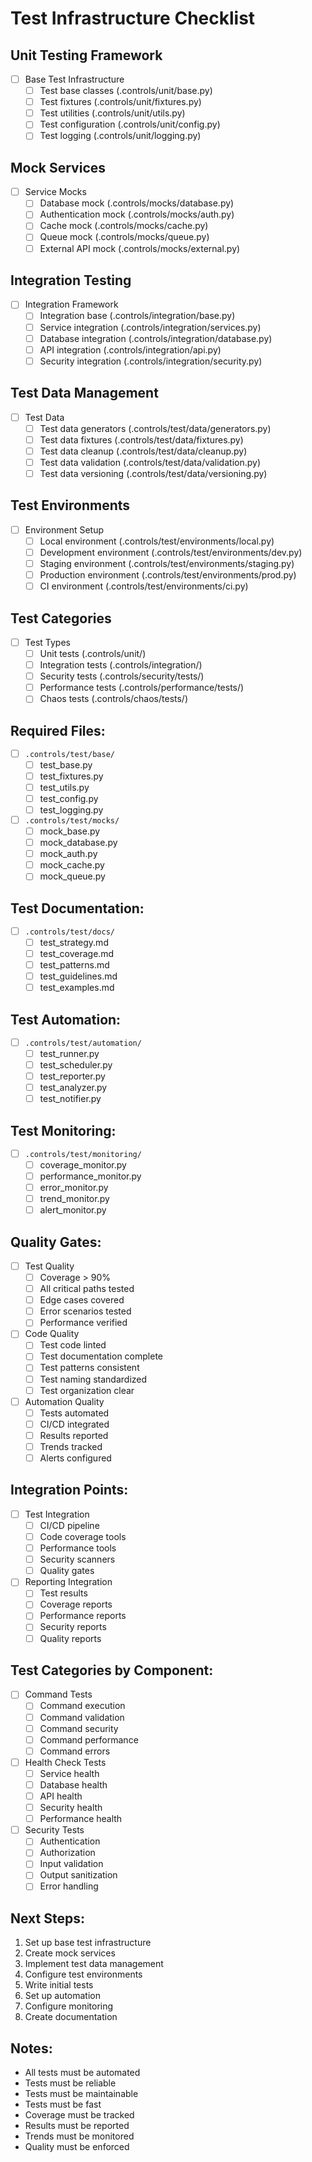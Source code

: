 # Test Infrastructure Checklist

## Unit Testing Framework
- [ ] Base Test Infrastructure
  - [ ] Test base classes (.controls/unit/base.py)
  - [ ] Test fixtures (.controls/unit/fixtures.py)
  - [ ] Test utilities (.controls/unit/utils.py)
  - [ ] Test configuration (.controls/unit/config.py)
  - [ ] Test logging (.controls/unit/logging.py)

## Mock Services
- [ ] Service Mocks
  - [ ] Database mock (.controls/mocks/database.py)
  - [ ] Authentication mock (.controls/mocks/auth.py)
  - [ ] Cache mock (.controls/mocks/cache.py)
  - [ ] Queue mock (.controls/mocks/queue.py)
  - [ ] External API mock (.controls/mocks/external.py)

## Integration Testing
- [ ] Integration Framework
  - [ ] Integration base (.controls/integration/base.py)
  - [ ] Service integration (.controls/integration/services.py)
  - [ ] Database integration (.controls/integration/database.py)
  - [ ] API integration (.controls/integration/api.py)
  - [ ] Security integration (.controls/integration/security.py)

## Test Data Management
- [ ] Test Data
  - [ ] Test data generators (.controls/test/data/generators.py)
  - [ ] Test data fixtures (.controls/test/data/fixtures.py)
  - [ ] Test data cleanup (.controls/test/data/cleanup.py)
  - [ ] Test data validation (.controls/test/data/validation.py)
  - [ ] Test data versioning (.controls/test/data/versioning.py)

## Test Environments
- [ ] Environment Setup
  - [ ] Local environment (.controls/test/environments/local.py)
  - [ ] Development environment (.controls/test/environments/dev.py)
  - [ ] Staging environment (.controls/test/environments/staging.py)
  - [ ] Production environment (.controls/test/environments/prod.py)
  - [ ] CI environment (.controls/test/environments/ci.py)

## Test Categories
- [ ] Test Types
  - [ ] Unit tests (.controls/unit/)
  - [ ] Integration tests (.controls/integration/)
  - [ ] Security tests (.controls/security/tests/)
  - [ ] Performance tests (.controls/performance/tests/)
  - [ ] Chaos tests (.controls/chaos/tests/)

## Required Files:
- [ ] `.controls/test/base/`
  - [ ] test_base.py
  - [ ] test_fixtures.py
  - [ ] test_utils.py
  - [ ] test_config.py
  - [ ] test_logging.py

- [ ] `.controls/test/mocks/`
  - [ ] mock_base.py
  - [ ] mock_database.py
  - [ ] mock_auth.py
  - [ ] mock_cache.py
  - [ ] mock_queue.py

## Test Documentation:
- [ ] `.controls/test/docs/`
  - [ ] test_strategy.md
  - [ ] test_coverage.md
  - [ ] test_patterns.md
  - [ ] test_guidelines.md
  - [ ] test_examples.md

## Test Automation:
- [ ] `.controls/test/automation/`
  - [ ] test_runner.py
  - [ ] test_scheduler.py
  - [ ] test_reporter.py
  - [ ] test_analyzer.py
  - [ ] test_notifier.py

## Test Monitoring:
- [ ] `.controls/test/monitoring/`
  - [ ] coverage_monitor.py
  - [ ] performance_monitor.py
  - [ ] error_monitor.py
  - [ ] trend_monitor.py
  - [ ] alert_monitor.py

## Quality Gates:
- [ ] Test Quality
  - [ ] Coverage > 90%
  - [ ] All critical paths tested
  - [ ] Edge cases covered
  - [ ] Error scenarios tested
  - [ ] Performance verified

- [ ] Code Quality
  - [ ] Test code linted
  - [ ] Test documentation complete
  - [ ] Test patterns consistent
  - [ ] Test naming standardized
  - [ ] Test organization clear

- [ ] Automation Quality
  - [ ] Tests automated
  - [ ] CI/CD integrated
  - [ ] Results reported
  - [ ] Trends tracked
  - [ ] Alerts configured

## Integration Points:
- [ ] Test Integration
  - [ ] CI/CD pipeline
  - [ ] Code coverage tools
  - [ ] Performance tools
  - [ ] Security scanners
  - [ ] Quality gates

- [ ] Reporting Integration
  - [ ] Test results
  - [ ] Coverage reports
  - [ ] Performance reports
  - [ ] Security reports
  - [ ] Quality reports

## Test Categories by Component:
- [ ] Command Tests
  - [ ] Command execution
  - [ ] Command validation
  - [ ] Command security
  - [ ] Command performance
  - [ ] Command errors

- [ ] Health Check Tests
  - [ ] Service health
  - [ ] Database health
  - [ ] API health
  - [ ] Security health
  - [ ] Performance health

- [ ] Security Tests
  - [ ] Authentication
  - [ ] Authorization
  - [ ] Input validation
  - [ ] Output sanitization
  - [ ] Error handling

## Next Steps:
1. Set up base test infrastructure
2. Create mock services
3. Implement test data management
4. Configure test environments
5. Write initial tests
6. Set up automation
7. Configure monitoring
8. Create documentation

## Notes:
- All tests must be automated
- Tests must be reliable
- Tests must be maintainable
- Tests must be fast
- Coverage must be tracked
- Results must be reported
- Trends must be monitored
- Quality must be enforced 